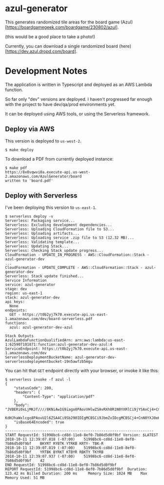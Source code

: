# azul-generator

This generates randomized tile areas for the board game (Azul)[https://boardgamegeek.com/boardgame/230802/azul].

(this would be a good place to take a photo!)

Currently, you can download a single randomized board (here)[https://dev.azul.dropd.com/board].


# Development Notes

The application is written in Typescript and deployed as an AWS Lambda function.

So far only "dev" versions are deployed. I haven't progressed far enough with
the project to have dev/qa/prod environments yet.

It can be deployed using AWS tools, or using the Serverless framework.


## Deploy via AWS

This version is deployed to `us-west-2`.

    $ make deploy

To download a PDF from currently deployed instance:

    $ make pdf
    https://8x0vqwvi0a.execute-api.us-west-2.amazonaws.com/AzulGenerator/board
    written to 'board.pdf'


## Deploy with Serverless

I've been deploying this version to `us-east-1`.

    $ serverless deploy -v
    Serverless: Packaging service...
    Serverless: Excluding development dependencies...
    Serverless: Uploading CloudFormation file to S3...
    Serverless: Uploading artifacts...
    Serverless: Uploading service .zip file to S3 (12.32 MB)...
    Serverless: Validating template...
    Serverless: Updating Stack...
    Serverless: Checking Stack update progress...
    CloudFormation - UPDATE_IN_PROGRESS - AWS::CloudFormation::Stack - azul-generator-dev
    ...
    CloudFormation - UPDATE_COMPLETE - AWS::CloudFormation::Stack - azul-generator-dev
    Serverless: Stack update finished...
    Service Information
    service: azul-generator
    stage: dev
    region: us-east-1
    stack: azul-generator-dev
    api keys:
      None
    endpoints:
      GET - https://t0b2yj7k70.execute-api.us-east-1.amazonaws.com/dev/board-serverless.pdf
    functions:
      azul: azul-generator-dev-azul

    Stack Outputs
    AzulLambdaFunctionQualifiedArn: arn:aws:lambda:us-east-1:625907101871:function:azul-generator-dev-azul:4
    ServiceEndpoint: https://t0b2yj7k70.execute-api.us-east-1.amazonaws.com/dev
    ServerlessDeploymentBucketName: azul-generator-dev-serverlessdeploymentbucket-19n5awfzb5mgu

You can hit that `GET` endpoint directly with your browser, or invoke it like this:

    $ serverless invoke -f azul -l
    {
        "statusCode": 200,
        "headers": {
            "Content-Type": "application/pdf"
        },
        "body": "JVBERi0xLjMKJf////8KNiAwIG9iago8PAovVHlwZSAvRXh0R1N0YXRlCi9jYSAxCj4+CmVuZG9iago1IDAgb2JqCjw8Ci9UeXBlIC9QYWdlCi9QYXJlbnQgMSAwIFIKL01lZGlhQm94IFswIDAgNjEyIDc5Ml0KL0Nv...
        KdHJhaWxlcgo8PAovU2l6ZSA4Ci9Sb290IDIgMCBSCi9JbmZvIDcgMCBSCj4+CnN0YXJ0eHJlZgoyMzAzCiUlRU9GCg==",
        "isBase64Encoded": true
    }
    --------------------------------------------------------------------
    START RequestId: 51998bc6-cd8d-11e8-8ef0-7b86d5d0f9bf Version: $LATEST
    2018-10-11 12:39:07.818 (-07:00)	51998bc6-cd8d-11e8-8ef0-7b86d5d0f9bf	BKYRT RYBTK YTRKB KRTY- TBK-R
    2018-10-11 12:39:07.819 (-07:00)	51998bc6-cd8d-11e8-8ef0-7b86d5d0f9bf	YRTBK BYRKT KTBYR RBKTY TKYRB
    2018-10-11 12:39:07.937 (-07:00)	51998bc6-cd8d-11e8-8ef0-7b86d5d0f9bf	42
    END RequestId: 51998bc6-cd8d-11e8-8ef0-7b86d5d0f9bf
    REPORT RequestId: 51998bc6-cd8d-11e8-8ef0-7b86d5d0f9bf	Duration: 123.42 ms	Billed Duration: 200 ms 	Memory Size: 1024 MB	Max Memory Used: 51 MB



